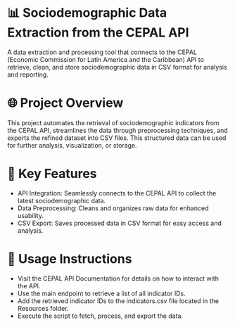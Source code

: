 # 📊 Sociodemographic Data Extraction from the CEPAL API #
A data extraction and processing tool that connects to the CEPAL (Economic Commission for Latin America and the Caribbean) API to retrieve, clean, and store sociodemographic data in CSV format for analysis and reporting.

# 🌐 Project Overview #
This project automates the retrieval of sociodemographic indicators from the CEPAL API, streamlines the data through preprocessing techniques, and exports the refined dataset into CSV files. This structured data can be used for further analysis, visualization, or storage.

# 🚀 Key Features #
- API Integration: Seamlessly connects to the CEPAL API to collect the latest sociodemographic data.
- Data Preprocessing: Cleans and organizes raw data for enhanced usability.
- CSV Export: Saves processed data in CSV format for easy access and analysis.

# 📖 Usage Instructions #
- Visit the CEPAL API Documentation for details on how to interact with the API.
- Use the main endpoint to retrieve a list of all indicator IDs.
- Add the retrieved indicator IDs to the indicators.csv file located in the Resources folder.
- Execute the script to fetch, process, and export the data.

